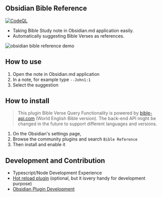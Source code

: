 ## Obsidian Bible Reference
[![CodeQL](https://github.com/tim-hub/obsidian-bible-reference/actions/workflows/codeql-analysis.yml/badge.svg)](https://github.com/tim-hub/obsidian-bible-reference/actions/workflows/codeql-analysis.yml)

- Taking Bible Study note in Obsidian.md application easily.
- Automatically suggesting Bible Verses as references.

![obsidian bible reference demo](https://raw.githubusercontent.com/tim-hub/obsidian-bible-reference/master/demo/obsidian-bible-reference-demo.gif)

## How to use
1. Open the note in Obsidian.md application
2. In a note, for example type `--John1:1`
3. Select the suggestion

## How to install
> This plugin Bible Verse Query Functionality is powered by [bible-api.com](https://bible-api.com/) (World English Bible version).
> The back-end API might be changed in the future to support different languages and versions.

1. On the Obsidian's settings page,
2. Browse the community plugins and search `Bible Reference`
3. Then install and enable it

## Development and Contribution
- Typescript/Node Development Experience
- [Hot reload plugin](https://github.com/pjeby/hot-reload) (optional, but it isvery handy for development purpose)
- [Obsidian Plugin Development](CONTRIBUTION.md)



